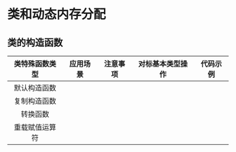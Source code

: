 # 类和动态内存分配

## 类的构造函数

| 类特殊函数类型 | 应用场景 | 注意事项 | 对标基本类型操作 | 代码示例 |
| :----------:|:-------:|:--------:|:-------------:|:-------:|
|默认构造函数|
|复制构造函数|
|转换函数|
|重载赋值运算符|

